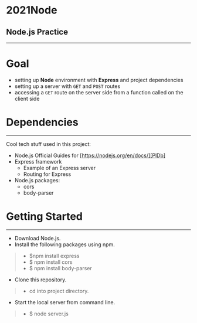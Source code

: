# 2021Node

## Node.js Practice ##
---
 # Goal
- setting up **Node** environment with **Express** and project dependencies
- setting up a server with `GET` and `POST` routes
- accessing a `GET` route on the server side from a function called on the client side

# Dependencies
---
Cool tech stuff used in this project:

- Node.js
    Official Guides for  [https://nodejs.org/en/docs/][PlDb]
- Express framework
    - Example of an Express server
    - Routing for Express
- Node.js packages:
    - cors
    - body-parser

# Getting Started
---

- Download Node.js.
- Install the following packages using npm.
>- $npm install express
>- $ npm install cors
>- $ npm install body-parser



- Clone this repository.
>- cd into project directory.
- Start the local server from command line.

>- $ node server.js